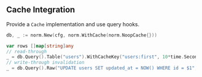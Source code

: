 ## Cache Integration

Provide a `Cache` implementation and use query hooks.

```go
db, _ := norm.New(cfg, norm.WithCache(norm.NoopCache{}))

var rows []map[string]any
// read-through
_ = db.Query().Table("users").WithCacheKey("users:first", 10*time.Second).Limit(1).Find(ctx, &rows)
// write-through invalidation
_ = db.Query().Raw("UPDATE users SET updated_at = NOW() WHERE id = $1", 1).WithInvalidateKeys("users:first").Exec(ctx)
```


